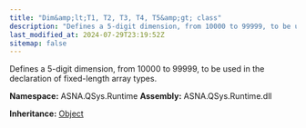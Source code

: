 ```yaml
---
title: "Dim&amp;lt;T1, T2, T3, T4, T5&amp;gt; class"
description: "Defines a 5-digit dimension, from 10000 to 99999, to be used in the declaration of fixed-length array types. "
last_modified_at: 2024-07-29T23:19:52Z
sitemap: false
---
```


Defines a 5-digit dimension, from 10000 to 99999, to be used in the declaration of fixed-length array types.

**Namespace:** ASNA.QSys.Runtime
**Assembly:** ASNA.QSys.Runtime.dll

**Inheritance:** [Object](https://docs.microsoft.com/en-us/dotnet/api/system.object)
<br>
<br>
